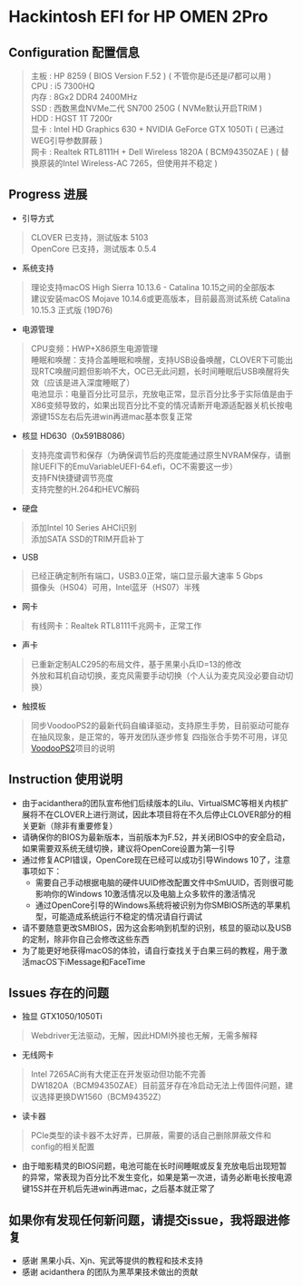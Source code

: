 # Hackintosh EFI for HP OMEN 2Pro
## Configuration 配置信息
> 主板 : HP 8259 ( BIOS Version F.52 ) ( 不管你是i5还是i7都可以用 )  
    CPU : i5 7300HQ  
    内存 : 8Gx2 DDR4 2400MHz  
    SSD : 西数黑盘NVMe二代 SN700 250G ( NVMe默认开启TRIM )  
    HDD : HGST 1T 7200r  
    显卡 : Intel HD Graphics 630 + NVIDIA GeForce GTX 1050Ti ( 已通过WEG引导参数屏蔽 )  
    网卡 : Realtek RTL8111H + Dell Wireless 1820A ( BCM94350ZAE )  ( 替换原装的Intel Wireless-AC 7265，但使用并不稳定 )

## Progress 进展
* 引导方式
> CLOVER 已支持，测试版本 5103  
    OpenCore 已支持，测试版本 0.5.4
* 系统支持
> 理论支持macOS High Sierra 10.13.6 - Catalina 10.15之间的全部版本  
    建议安装macOS Mojave 10.14.6或更高版本，目前最高测试系统 Catalina 10.15.3 正式版  (19D76)
* 电源管理
> CPU变频：HWP+X86原生电源管理  
    睡眠和唤醒：支持合盖睡眠和唤醒，支持USB设备唤醒，CLOVER下可能出现RTC唤醒问题但影响不大，OC已无此问题，长时间睡眠后USB唤醒将失效（应该是进入深度睡眠了）  
    电池显示：电量百分比可显示，充放电正常，显示百分比多于实际值是由于X86变频导致的，如果出现百分比不变的情况请断开电源适配器关机长按电源键15S左右后先进win再进mac基本恢复正常
* 核显 HD630（0x591B8086）
> 支持亮度调节和保存（为确保调节后的亮度能通过原生NVRAM保存，请删除UEFI下的EmuVariableUEFI-64.efi，OC不需要这一步）  
    支持FN快捷键调节亮度  
    支持完整的H.264和HEVC解码
* 硬盘
>  添加Intel 10 Series AHCI识别  
    添加SATA SSD的TRIM开启补丁
* USB
> 已经正确定制所有端口，USB3.0正常，端口显示最大速率 5 Gbps  
    摄像头（HS04）可用，Intel蓝牙（HS07）半残
* 网卡
> 有线网卡：Realtek RTL8111千兆网卡，正常工作
* 声卡
> 已重新定制ALC295的布局文件，基于黑果小兵ID=13的修改  
    外放和耳机自动切换，麦克风需要手动切换（个人认为麦克风没必要自动切换）
* 触摸板
> 同步VoodooPS2的最新代码自编译驱动，支持原生手势，目前驱动可能存在抽风现象，是正常的，等开发团队逐步修复
    四指张合手势不可用，详见[VoodooPS2](https://github.com/acidanthera/VoodooPS2)项目的说明

## Instruction 使用说明
* 由于acidanthera的团队宣布他们后续版本的Lilu、VirtualSMC等相关内核扩展将不在CLOVER上进行测试，因此本项目将在不久后停止CLOVER部分的相关更新（除非有重要修复）
* 请确保你的BIOS为最新版本，当前版本为F.52，并关闭BIOS中的安全启动，如果需要双系统无缝切换，建议将OpenCore设置为第一引导
* 通过修复ACPI错误，OpenCore现在已经可以成功引导Windows 10了，注意事项如下：
    * 需要自己手动根据电脑的硬件UUID修改配置文件中SmUUID，否则很可能影响你的Windows 10激活情况以及电脑上众多软件的激活情况
    * 通过OpenCore引导的Windows系统将被识别为你SMBIOS所选的苹果机型，可能造成系统运行不稳定的情况请自行调试
* 请不要随意更改SMBIOS，因为这会影响到机型的识别，核显的驱动以及USB的定制，除非你自己会修改这些东西
* 为了能更好地获得macOS的体验，请自行查找关于白果三码的教程，用于激活macOS下iMessage和FaceTime

## Issues 存在的问题
* 独显 GTX1050/1050Ti
> Webdriver无法驱动，无解，因此HDMI外接也无解，无需多解释
* 无线网卡
> Intel 7265AC尚有大佬正在开发驱动但功能不完善  
    DW1820A（BCM94350ZAE）目前蓝牙存在冷启动无法上传固件问题，建议选择更换DW1560（BCM94352Z）
* 读卡器
> PCIe类型的读卡器不太好弄，已屏蔽，需要的话自己删除屏蔽文件和config的相关配置
* 由于暗影精灵的BIOS问题，电池可能在长时间睡眠或反复充放电后出现短暂的异常，常表现为百分比不发生变化，如果是第一次进，请务必断电长按电源键15S并在开机后先进win再进mac，之后基本就正常了

## 如果你有发现任何新问题，请提交issue，我将跟进修复
* 感谢 黑果小兵、Xjn、宪武等提供的教程和技术支持
* 感谢 acidanthera 的团队为黑苹果技术做出的贡献
